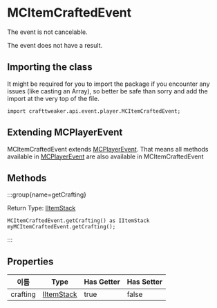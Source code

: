 # MCItemCraftedEvent

The event is not cancelable.

The event does not have a result.

## Importing the class

It might be required for you to import the package if you encounter any issues (like casting an Array), so better be safe than sorry and add the import at the very top of the file.
```zenscript
import crafttweaker.api.event.player.MCItemCraftedEvent;
```


## Extending MCPlayerEvent

MCItemCraftedEvent extends [MCPlayerEvent](/vanilla/api/event/entity/player/MCPlayerEvent). That means all methods available in [MCPlayerEvent](/vanilla/api/event/entity/player/MCPlayerEvent) are also available in MCItemCraftedEvent

## Methods

:::group{name=getCrafting}

Return Type: [IItemStack](/vanilla/api/items/IItemStack)

```zenscript
MCItemCraftedEvent.getCrafting() as IItemStack
myMCItemCraftedEvent.getCrafting();
```

:::


## Properties

| 이름       | Type                                        | Has Getter | Has Setter |
| -------- | ------------------------------------------- | ---------- | ---------- |
| crafting | [IItemStack](/vanilla/api/items/IItemStack) | true       | false      |

